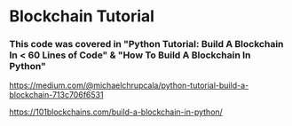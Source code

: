 # Blockchain Tutorial


### This code was covered in "Python Tutorial: Build A Blockchain In < 60 Lines of Code" & "How To Build A Blockchain In Python"

https://medium.com/@michaelchrupcala/python-tutorial-build-a-blockchain-713c706f6531

https://101blockchains.com/build-a-blockchain-in-python/